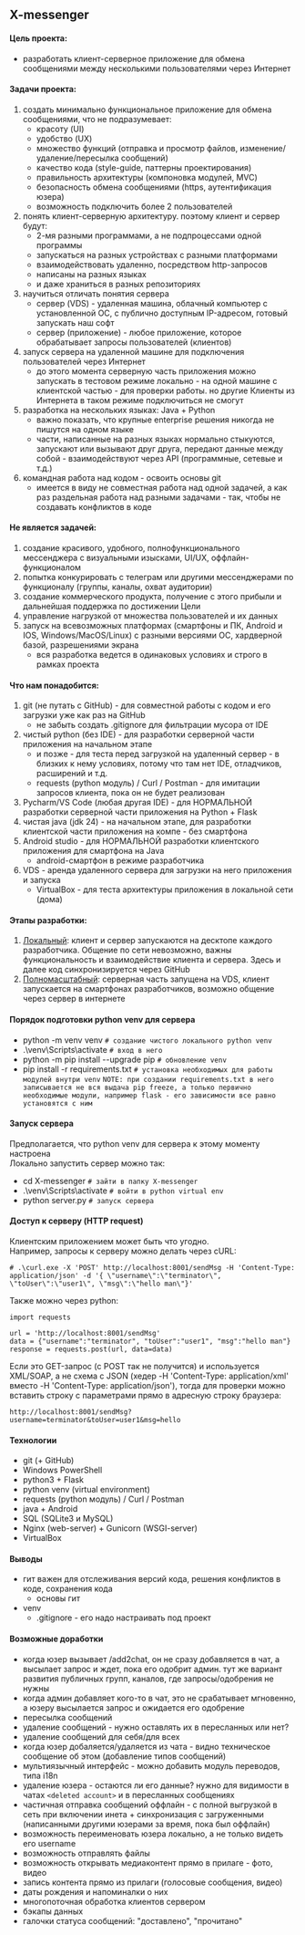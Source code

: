 ## X-messenger

#### Цель проекта:
* разработать клиент-серверное приложение для обмена сообщениями между несколькими пользователями через Интернет


#### Задачи проекта:
1. создать минимально функциональное приложение для обмена сообщениями, что не подразумевает:
    * красоту (UI)
    * удобство (UX)
    * множество функций (отправка и просмотр файлов, изменение/удаление/пересылка сообщений)
    * качество кода (style-guide, паттерны проектирования)
    * правильность архитектуры (компоновка модулей, MVC)
    * безопасность обмена сообщениями (https, аутентификация юзера)
    * возможность подключить более 2 пользователей
2. понять клиент-серверную архитектуру. поэтому клиент и сервер будут:
    * 2-мя разными программами, а не подпроцессами одной программы
    * запускаться на разных устройствах с разными платформами
    * взаимодействовать удаленно, посредством http-запросов
    * написаны на разных языках
    * и даже храниться в разных репозиториях
3. научиться отличать понятия сервера
    * сервер (VDS) - удаленная машина, облачный компьютер с установленной ОС, с публично доступным IP-адресом, готовый запускать наш софт
    * сервер (приложение) - любое приложение, которое обрабатывает запросы пользователей (клиентов)
4. запуск сервера на удаленной машине для подключения пользователей через Интернет
    * до этого момента серверную часть приложения можно запускать в тестовом режиме локально - на одной машине с клиентской частью - для проверки работы. но другие Клиенты из Интернета в таком режиме подключиться не смогут
5. разработка на нескольких языках: Java + Python
    * важно показать, что крупные enterprise решения никогда не пишутся на одном языке
    * части, написанные на разных языках нормально стыкуются, запускают или вызывают друг друга, передают данные между собой - взаимодействуют через API (программные, сетевые и т.д.)
6. командная работа над кодом - освоить основы git
    * имеется в виду не совместная работа над одной задачей, а как раз раздельная работа над разными задачами - так, чтобы не создавать конфликтов в коде


#### Не является задачей:
1. создание красивого, удобного, полнофункционального мессенджера с визуальными изысками, UI/UX, оффлайн-функционалом
2. попытка конкурировать с телеграм или другими мессенджерами по функционалу (группы, каналы, охват аудитории)
3. создание коммерческого продукта, получение с этого прибыли и дальнейшая поддержка по достижении Цели
4. управление нагрузкой от множества пользователей и их данных
5. запуск на всевозможных платформах (смартфоны и ПК, Android и IOS, Windows/MacOS/Linux) с разными версиями ОС, хардверной базой, разрешениями экрана
    * вся разработка ведется в одинаковых условиях и строго в рамках проекта


#### Что нам понадобится:
1. git (не путать с GitHub) - для совместной работы с кодом и его загрузки уже как раз на GitHub
    * не забыть создать .gitignore для фильтрации мусора от IDE
2. чистый python (без IDE) - для разработки серверной части приложения на начальном этапе
    * и позже - для теста перед загрузкой на удаленный сервер - в близких к нему условиях, потому что там нет IDE, отладчиков, расширений и т.д.
    * requests (python модуль) / Curl / Postman - для имитации запросов клиента, пока он не будет реализован
3. Pycharm/VS Code (любая другая IDE) - для НОРМАЛЬНОЙ разработки серверной части приложения на Python + Flask
4. чистая java (jdk 24) - на начальном этапе, для разработки клиентской части приложения на компе - без смартфона
5. Android studio - для НОРМАЛЬНОЙ разработки клиентского приложения для смартфона на Java
    * android-смартфон в режиме разработчика
6. VDS - аренда удаленного сервера для загрузки на него приложения и запуска
    * VirtualBox - для теста архитектуры приложения в локальной сети (дома)


#### Этапы разработки:
1. [Локальный](docs/pics/scheme-1.png): клиент и сервер запускаются на десктопе каждого разработчика. Общение по сети невозможно, важны функциональность и взаимодействие клиента и сервера. Здесь и далее код синхронизируется через GitHub
2. [Полномасштабный](docs/pics/scheme-2.png): серверная часть запущена на VDS, клиент запускается на смартфонах разработчиков, возможно общение через сервер в интернете


#### Порядок подготовки python venv для сервера
* python -m venv venv                   `# создание чистого локального python venv`
* .\venv\Scripts\activate               `# вход в него`
* python -m pip install --upgrade pip   `# обновление venv`
* pip install -r requirements.txt       `# установка необходимых для работы модулей внутри venv`
`NOTE: при создании requirements.txt в него записывается не вся выдача pip freeze, а только первично необходимые модули, например flask - его зависимости все равно установятся с ним`


#### Запуск сервера
Предполагается, что python venv для сервера к этому моменту настроена<br>
Локально запустить сервер можно так:
* cd X-messenger            `# зайти в папку X-messenger`
* .\venv\Scripts\activate   `# войти в python virtual env`
* python server.py          `# запуск сервера`

#### Доступ к серверу (HTTP request)
Клиентским приложением может быть что угодно.<br>
Например, запросы к серверу можно делать через cURL:
```
# .\curl.exe -X 'POST' http://localhost:8001/sendMsg -H 'Content-Type: application/json' -d '{ \"username\":\"terminator\", \"toUser\":\"user1\", \"msg\":\"hello man\"}'
```
Также можно через python:
```
import requests

url = 'http://localhost:8001/sendMsg'
data = {"username":"terminator", "toUser":"user1", "msg":"hello man"}
response = requests.post(url, data=data)
```
Если это GET-запрос (c POST так не получится) и используется XML/SOAP, а не схема с JSON (хедер -H 'Content-Type: application/xml' вместо -H 'Content-Type: application/json'), тогда для проверки можно вставить строку с параметрами прямо в адресную строку браузера:
```
http://localhost:8001/sendMsg?username=terminator&toUser=user1&msg=hello
```


#### Технологии
* git (+ GitHub)
* Windows PowerShell
* python3 + Flask
* python venv (virtual environment)
* requests (python модуль) / Curl / Postman
* java + Android
* SQL (SQLite3 и MySQL)
* Nginx (web-server) + Gunicorn (WSGI-server)
* VirtualBox


#### Выводы
* гит важен для отслеживания версий кода, решения конфликтов в коде, сохранения кода
    * основы гит
* venv
    * .gitignore - его надо настраивать под проект


#### Возможные доработки
* когда юзер вызывает /add2chat, он не сразу добавляется в чат, а высылает запрос и ждет, пока его одобрит админ. тут же вариант развития публичных групп, каналов, где запросы/одобрения не нужны
* когда админ добавляет кого-то в чат, это не срабатывает мгновенно, а юзеру высылается запрос и ожидается его одобрение
* пересылка сообщений
* удаление сообщений - нужно оставлять их в пересланных или нет?
* удаление сообщений для себя/для всех
* когда юзер добаляется/удаляется из чата - видно техническое сообщение об этом (добавление типов сообщений)
* мультиязычный интерфейс - можно добавить модуль переводов, типа i18n
* удаление юзера - остаются ли его данные? нужно для видимости в чатах `<deleted account>` и в пересланных сообщениях
* частичная отправка сообщений оффлайн - с полной выгрузкой в сеть при включении инета + синхронизация с загруженными (написанными другими юзерами за время, пока был оффлайн)
* возможность переименовать юзера локально, а не только видеть его username
* возможность отправлять файлы
* возможность открывать медиаконтент прямо в прилаге - фото, видео
* запись контента прямо из прилаги (голосовые сообщения, видео)
* даты рождения и напоминалки о них
* многопоточная обработка клиентов сервером
* бэкапы данных
* галочки статуса сообщений: "доставлено", "прочитано"
